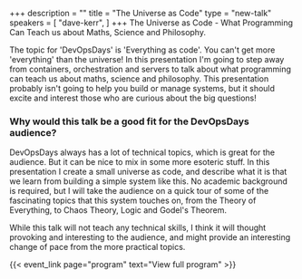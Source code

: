+++
description = ""
title = "The Universe as Code"
type = "new-talk"
speakers = [
        "dave-kerr",
]
+++
The Universe as Code - What Programming Can Teach us about Maths, Science and Philosophy.

The topic for 'DevOpsDays' is 'Everything as code'. You can't get more 'everything' than the universe! In this presentation I'm going to step away from containers, orchestration and servers to talk about what programming can teach us about maths, science and philosophy. This presentation probably isn't going to help you build or manage systems, but it should excite and interest those who are curious about the big questions!

### Why would this talk be a good fit for the DevOpsDays audience?

DevOpsDays always has a lot of technical topics, which is great for the audience. But it can be nice to mix in some more esoteric stuff. In this presentation I create a small universe as code, and describe what it is that we learn from building a simple system like this. No academic background is required, but I will take the audience on a quick tour of some of the fascinating topics that this system touches on, from the Theory of Everything, to Chaos Theory, Logic and Godel's Theorem.

While this talk will not teach any technical skills, I think it will thought provoking and interesting to the audience, and might provide an interesting change of pace from the more practical topics.

{{< event_link page="program" text="View full program" >}}